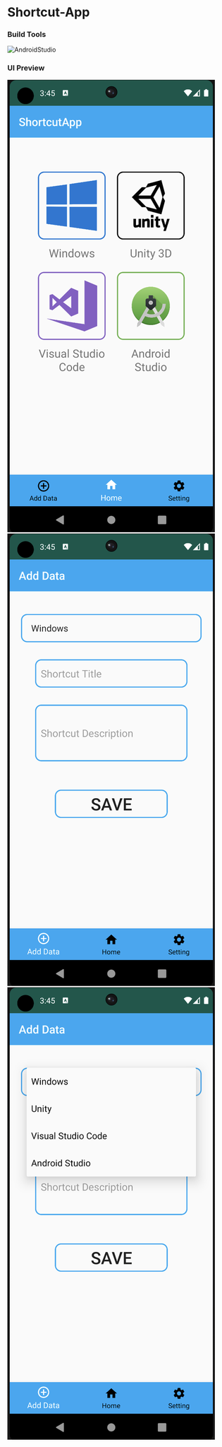 # Shortcut-App

### Build Tools
![AndroidStudio](https://img.shields.io/badge/-AndroidStudio.js-05122A?style=flat&logo=android)

### UI Preview
![UI](https://github.com/tommylhw/Shortcut-App/blob/master/Source/SoftwareLogo/UI_1.png?raw=true, "UI")
![UI](https://github.com/tommylhw/Shortcut-App/blob/master/Source/SoftwareLogo/UI_2.png?raw=true, "UI")
![UI](https://github.com/tommylhw/Shortcut-App/blob/master/Source/SoftwareLogo/UI_3.png?raw=true, "UI")
